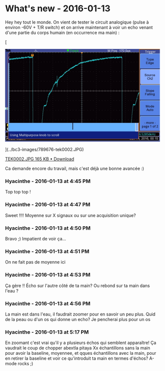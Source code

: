 # What's new  - 2016-01-13

Hey hey tout le monde.   On vient de tester le circuit analogique (pulse à environ -60V + T/R switch) et on arrive maintenant à voir un echo venant d'une partie du corps humain (en occurrence ma main) : 

[

![](../bc3-images/789676-tek0002.JPG)

](../bc3-images/789676-tek0002.JPG)

[TEK0002.JPG 165 KB • Download](../bc3-images/789676-tek0002.JPG)

  Ca demande encore du travail, mais c'est déjà une bonne avancée :)

### **Hyacinthe** - 2016-01-13 at 4:45 PM

Top top top !

### **Hyacinthe** - 2016-01-13 at 4:47 PM

Sweet !!!!  Moyenne sur X signaux ou sur une acquisition unique?

### **Hyacinthe** - 2016-01-13 at 4:50 PM

Bravo ;) Impatient de voir ça...

### **Hyacinthe** - 2016-01-13 at 4:51 PM

On ne fait pas de moyenne ici

### **Hyacinthe** - 2016-01-13 at 4:53 PM

Ça gère !! Écho sur l'autre côté de ta main? Ou rebond sur ta main dans l'eau ?

### **Hyacinthe** - 2016-01-13 at 4:56 PM

La main est dans l'eau, il faudrait zoomer pour en savoir un peu plus. Quid de la peau ou d'un os qui donne un echo? Je pencherai plus pour un os

### **Hyacinthe** - 2016-01-13 at 5:17 PM

En zoomant c'est vrai qu'il y a plusieurs échos qui semblent apparaître!  Ça vaudrait le coup de chopper abextla pitaya Xx échantillons sans la main pour avoir la baseline, moyennee, et qques échantillons avec la main, pour en retirer la baseline et voir ce qu'introduit ta main en termes d'échos? A-mode rocks ;)

